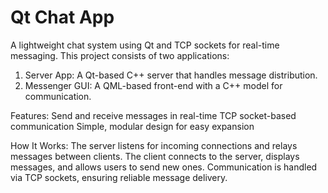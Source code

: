 # Qt Chat App
A lightweight chat system using Qt and TCP sockets for real-time messaging. This project consists of two applications:
  1. Server App: A Qt-based C++ server that handles message distribution.
  2. Messenger GUI: A QML-based front-end with a C++ model for communication.

Features:
  Send and receive messages in real-time
  TCP socket-based communication 
  Simple, modular design for easy expansion

How It Works:
  The server listens for incoming connections and relays messages between clients.
  The client connects to the server, displays messages, and allows users to send new ones.
  Communication is handled via TCP sockets, ensuring reliable message delivery.
